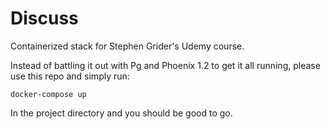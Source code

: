 # Discuss

Containerized stack for Stephen Grider's Udemy course.

Instead of battling it out with Pg and Phoenix 1.2 to get it all running, 
please use this repo and simply run:

`docker-compose up`

In the project directory and you should be good to go.
